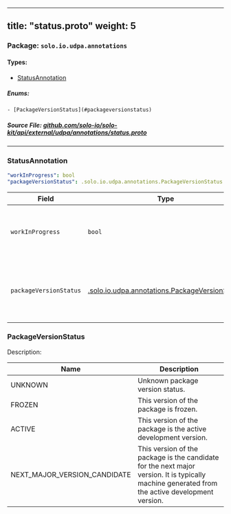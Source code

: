 
---
title: "status.proto"
weight: 5
---

<!-- Code generated by solo-kit. DO NOT EDIT. -->


### Package: `solo.io.udpa.annotations` 
#### Types:


- [StatusAnnotation](#statusannotation)
  

 

##### Enums:


	- [PackageVersionStatus](#packageversionstatus)



##### Source File: [github.com/solo-io/solo-kit/api/external/udpa/annotations/status.proto](https://github.com/solo-io/solo-kit/blob/master/api/external/udpa/annotations/status.proto)





---
### StatusAnnotation



```yaml
"workInProgress": bool
"packageVersionStatus": .solo.io.udpa.annotations.PackageVersionStatus

```

| Field | Type | Description |
| ----- | ---- | ----------- | 
| `workInProgress` | `bool` | The entity is work-in-progress and subject to breaking changes. |
| `packageVersionStatus` | [.solo.io.udpa.annotations.PackageVersionStatus](../status.proto.sk/#packageversionstatus) | The entity belongs to a package with the given version status. |



  
### PackageVersionStatus

Description: 

| Name | Description |
| ----- | ----------- | 
| UNKNOWN | Unknown package version status. |
| FROZEN | This version of the package is frozen. |
| ACTIVE | This version of the package is the active development version. |
| NEXT_MAJOR_VERSION_CANDIDATE | This version of the package is the candidate for the next major version. It is typically machine generated from the active development version. |


<!-- Start of HubSpot Embed Code -->
<script type="text/javascript" id="hs-script-loader" async defer src="//js.hs-scripts.com/5130874.js"></script>
<!-- End of HubSpot Embed Code -->
